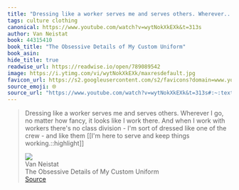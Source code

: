 ```yaml
---
title: "Dressing like a worker serves me and serves others. Wherever..."
tags: culture clothing
canonical: https://www.youtube.com/watch?v=wytNokXkEXk&t=313s
author: Van Neistat
book: 44315410
book_title: "The Obsessive Details of My Custom Uniform"
book_asin: 
hide_title: true
readwise_url: https://readwise.io/open/789089542
image: https://i.ytimg.com/vi/wytNokXkEXk/maxresdefault.jpg
favicon_url: https://s2.googleusercontent.com/s2/favicons?domain=www.youtube.com
source_emoji: 🌐
source_url: "https://www.youtube.com/watch?v=wytNokXkEXk&t=313s#:~:text=Dressing%20like%20a,keep%20things%20working.%3A%3Ahighlight"
---
```


> Dressing like a worker serves me and serves others. Wherever I go, no matter how fancy, it looks like I work there. And when I work with workers there's no class division - I'm sort of dressed like one of the crew - and like them [[I'm here to serve and keep things working.::highlight]]
> <div class="quoteback-footer"><div class="quoteback-avatar"><img class="mini-favicon" src="https://s2.googleusercontent.com/s2/favicons?domain=www.youtube.com"></div><div class="quoteback-metadata"><div class="metadata-inner"><span style="display:none">FROM:</span><div aria-label="Van Neistat" class="quoteback-author"> Van Neistat</div><div aria-label="The Obsessive Details of My Custom Uniform" class="quoteback-title"> The Obsessive Details of My Custom Uniform</div></div></div><div class="quoteback-backlink"><a target="_blank" aria-label="go to the full text of this quotation" rel="noopener" href="https://www.youtube.com/watch?v=wytNokXkEXk&t=313s#:~:text=Dressing%20like%20a,keep%20things%20working.%3A%3Ahighlight" class="quoteback-arrow"> Source</a></div></div>